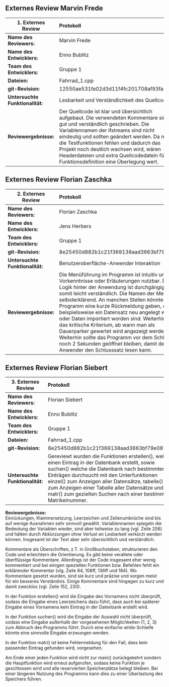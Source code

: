 ## Externes Review Marvin Frede   
   
| 1. Externes Review|  Protokoll                    |
| -------------   |:-------------------------|
| **Name des Reviewers:**           | Marvin Frede         |
| **Name des Entwicklers:**         | Enno Bublitz               |
| **Team des Entwicklers:**         | Gruppe 1               |
| **Dateien:**             | Fahrrad_1.cpp      |
| **git-Revision:**      | 12550ae531fe02d3d11f4fc201708af93fabfc50 |
| **Untersuchte Funktionalität:**  	| Lesbarkeit und Verständlichkeit des Quellcodes |
| **Reviewergebnisse:**  	        | Der Quellcode ist klar und übersichtlich aufgebaut. Die verwendeten Kommentare sind gut und verständlich geschrieben. Die Variablennamen der ifstreams sind nicht eindeutig und sollten geändert werden. Da noch die Testfunktionen fehlen und dadurch das Projekt noch deutlich wachsen wird, wären Headerdateien und extra Quellcodedatein für die Funktionsdefinition eine Überlegung wert.|     

## Externes Review Florian Zaschka  

| 2. Externes Review|  Protokoll             |
| -------------   |:-------------------------|
| **Name des Reviewers:**           |Florian Zaschka    |
| **Name des Entwicklers:**         |Jens Herbers   |
| **Team des Entwicklers:**         | Gruppe 1   |
| **git-Revision:**      | 8e25450d882b1c21f369138aad3663bf79e0872b |
| **Untersuchte Funktionalität:**  	|Benutzeroberfläche-Anwender Interaktion  |
| **Reviewergebnisse:**  	        | Die Menüführung im Programm ist intuitiv und ohne Vorkenntnisse oder Erläuterungen nutzbar. Die Logik hinter der Anwendung ist durchgängig und somit leicht verständlich. Die Namen der Menüs sind selbsterklärend. An manchen Stellen könnte das Programm eine kurze Rückmeldung geben, dass beispielsweise ein Datensatz neu angelegt wurde oder Daten importiert worden sind. Weiterhin könnte das kritische Kriterium, ab wann man als Dauerparker gewertet wird angezeigt werden. Weiterhin sollte das Programm vor dem Schließen noch 2 Sekunden geöffnet bleiben, damit der Anwender den Schlusssatz lesen kann. |     

    
    
## Externes Review Florian Siebert    
 
| 3. Externes Review|  Protokoll             |
| -------------   |:-------------------------|
| **Name des Reviewers:**           | Florian Siebert        |
| **Name des Entwicklers:**         | Enno Bublitz        |
| **Team des Entwicklers:**         | Gruppe 1   |
| **Dateien:**             | Fahrrad_1.cpp      |
| **git-Revision:**      | 8e25450d882b1c21f369138aad3663bf79e0872b |
| **Untersuchte Funktionalität:**  	| Gereviewt wurden die Funktionen erstellen(), welche einen Eintrag in der Datenbank erstellt, sowie suchen() welche die Datenbank nach bestimmten Einträgen durchsucht mit den Unterfunktionen einzel() zum Anzeigen aller Datensätze, tabelle() zum Anzeigen einer Tabelle aller Datensätze und matr() zum gezielten Suchen nach einer bestimmten Matrikelnummer. |

**Reviewergebnisse:**  	       
Einrückungen, Klammersetzung, Leerzeichen und Zeilenumbrüche sind bis auf wenige Ausnahmen sehr sinnvoll gewählt. Variablennamen spiegeln die Bedeutung der Variablen wieder, sind aber teilweise zu lang (vgl. Zeile 206) und hätten durch Abkürzungen ohne Verlust an Lesbarkeit verkürzt werden können. Insgesamt ist der Text aber sehr übersichtlich und verständlich. 

Kommentare als Überschriften, z.T. in Großbuchstaben, strukturieren den Code und erleichtern die Orientierung. Es gibt keine veraltete oder überflüssige Kommentare. Allerdings ist der Code insgesamt eher wenig kommentiert und bei einigen speziellen Funktionen bzw. Befehlen fehlt ein erklärender Kommentar (vlg. Zeile 84, 108ff, 136ff und 184). Wo Kommentare gesetzt wurden, sind sie kurz und präzise und sorgen meist für ein besseres Verständnis. Einige Kommentare sind hingegen zu kurz und damit zwecklos (vgl. Zeile 152, 230).

In der Funktion erstellen() wird die Eingabe des Vornamens nicht überprüft, sodass die Eingabe eines Leerzeichens dazu führt, dass auch bei späterer Eingabe eines Vornamens kein Eintrag in der Datenbank erstellt wird.

In der Funktion suchen() wird die Eingabe der Auswahl nicht überprüft, sodass eine Eingabe außerhalb der vorgesehenen Möglichkeiten {1, 2, 3} zum Abbruch des Programms führt. Durch eine einfache while-Schleife könnte eine sinnvolle Eingabe erzwungen werden.

In der Funktion matr() ist keine Fehlermeldung für den Fall, dass kein passender Eintrag gefunden wird, vorgesehen.

Am Ende einer jeden Funktion wird nicht zur main() zurückgekehrt sondern die Hauptfunktion wird erneut aufgerufen, sodass keine Funktion je geschlossen wird und alle reservierten Speicherplätze belegt bleiben. Bei einer längeren Nutzung des Programms kann dies zu einer Überlastung des Speichers führen.  
